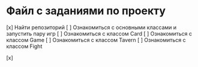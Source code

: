 # Файл с заданиями по проекту

[x] Найти репозиторий
[ ] Ознакомиться с основными классами и запустить пару игр
    [ ] Ознакомиться с классом Card
    [ ] Ознакомиться с классом Game
    [ ] Ознакомиться с классом Tavern
    [ ] Ознакомиться с классом Fight

[x]
